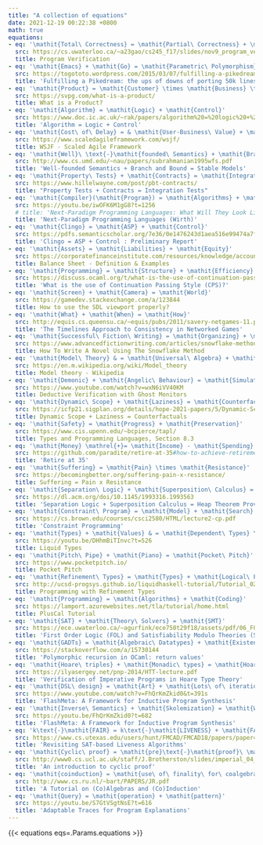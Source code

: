 ```yaml
---
title: "A collection of equations"
date: 2021-12-19 00:22:38 +0800
math: true
equations:
- eq: '\mathit{Total\ Correctness} = \mathit{Partial\ Correctness} + \mathit{Termination}'
  src: https://cs.uwaterloo.ca/~a23gao/cs245_f17/slides/nov9_program_verification_intro.pdf
  title: Program Verification
- eq: '\mathit{Emacs} + \mathit{Go} = \mathit{Parametric\ Polymorphism}'
  src: https://togototo.wordpress.com/2015/03/07/fulfilling-a-pikedream-the-ups-of-downs-of-porting-50k-lines-of-c-to-go/
  title: 'Fulfilling a Pikedream: the ups of downs of porting 50k lines of C++ to Go.'
- eq: '\mathit{Product} = \mathit{Customer} \times \mathit{Business} \times \mathit{Technology}'
  src: https://svpg.com/what-is-a-product/
  title: What is a Product?
- eq: '\mathit{Algorithm} = \mathit{Logic} + \mathit{Control}'
  src: https://www.doc.ic.ac.uk/~rak/papers/algorithm%20=%20logic%20+%20control.pdf
  title: 'Algorithm = Logic + Control'
- eq: '\mathit{Cost\ of\ Delay} = & \mathit{User-Business\ Value} + \mathit{Time\ Criticality}\ +\\ & \mathit{Risk\ Reduction\ and}/\mathit{or\ Opportunity\ Enablement}'
  src: https://www.scaledagileframework.com/wsjf/
  title: WSJF - Scaled Agile Framework
- eq: '\mathit{Well}\ \text{-}\mathit{founded\ Semantics} + \mathit{Branch\ and\ Bound} = \mathit{Stable\ Models}'
  src: http://www.cs.umd.edu/~nau/papers/subrahmanian1995wfs.pdf
  title: 'Well-founded Semantics + Branch and Bound = Stable Models'
- eq: '\mathit{Property\ Tests} + \mathit{Contracts} = \mathit{Integration\ Tests}'
  src: https://www.hillelwayne.com/post/pbt-contracts/
  title: "Property Tests + Contracts = Integration Tests"
- eq: '\mathit{Compiler}(\mathit{Program}) = \mathit{Algorithms} + \mathit{Data\ Structures}'
  src: https://youtu.be/iwOFK6M1gG8?t=1256
  # title: 'Next-Paradigm Programming Languages: What Will They Look Like and What Changes Will They Bring? (Wirth)'
  title: 'Next-Paradigm Programming Languages (Wirth)'
- eq: '\mathit{Clingo} = \mathit{ASP} + \mathit{Control}'
  src: https://pdfs.semanticscholar.org/7e36/0e1476243d1aea516e99474a7fa533f3307f.pdf
  title: 'Clingo = ASP + Control : Preliminary Report'
- eq: '\mathit{Assets} = \mathit{Liabilities} + \mathit{Equity}'
  src: https://corporatefinanceinstitute.com/resources/knowledge/accounting/balance-sheet/
  title: Balance Sheet - Definition & Examples
- eq: '\mathit{Programming} = \mathit{Structure} + \mathit{Efficiency}'
  src: https://discuss.ocaml.org/t/what-is-the-use-of-continuation-passing-style-cps/4491/17
  title: 'What is the use of Continuation Passing Style (CPS)?'
- eq: '\mathit{Screen} + \mathit{Camera} = \mathit{World}'
  src: https://gamedev.stackexchange.com/a/123844
  title: How to use the SDL viewport properly?
- eq: '\mathit{What} + \mathit{When} = \mathit{How}'
  src: http://equis.cs.queensu.ca/~equis/pubs/2011/savery-netgames-11.pdf
  title: 'The Timelines Approach to Consistency in Networked Games'
- eq: '\mathit{Successful\ Fiction\ Writing} = \mathit{Organizing} + \mathit{Creating} + \mathit{Marketing}'
  src: https://www.advancedfictionwriting.com/articles/snowflake-method/
  title: How To Write A Novel Using The Snowflake Method
- eq: '\mathit{Model\ Theory} & = \mathit{Universal\ Algebra} + \mathit{Logic} \\ & = \mathit{Algebraic\ Geometry} - \mathit{Fields}'
  src: https://en.m.wikipedia.org/wiki/Model_theory
  title: Model theory - Wikipedia
- eq: '\mathit{Demonic} + \mathit{Angelic\ Behaviour} = \mathit{Simulation\ Properties}'
  src: https://www.youtube.com/watch?v=wxN6iVV40KM
  title: Deductive Verification with Ghost Monitors
- eq: '\mathit{Dynamic\ Scope} + \mathit{Laziness} = \mathit{Counterfactuals}'
  src: https://icfp21.sigplan.org/details/hope-2021-papers/5/Dynamic-Scope-Laziness-Counterfactuals
  title: Dynamic Scope + Laziness = Counterfactuals
- eq: '\mathit{Safety} = \mathit{Progress} + \mathit{Preservation}'
  src: https://www.cis.upenn.edu/~bcpierce/tapl/
  title: Types and Programming Languages, Section 8.3
- eq: '\mathit{Money} \mathrel{+}= \mathit{Income} - \mathit{Spending}'
  src: https://github.com/paradite/retire-at-35#how-to-achieve-retirement-at-35
  title: 'Retire at 35'
- eq: '\mathit{Suffering} = \mathit{Pain} \times \mathit{Resistance}'
  src: https://becomingbetter.org/suffering-pain-x-resistance/
  title: Suffering = Pain x Resistance
- eq: '\mathit{Separation\ Logic} + \mathit{Superposition\ Calculus} = \mathit{Heap\ Theorem\ Prover}'
  src: https://dl.acm.org/doi/10.1145/1993316.1993563
  title: 'Separation Logic + Superposition Calculus = Heap Theorem Prover'
- eq: '\mathit{Constraint\ Program} = \mathit{Model} + \mathit{Search}'
  src: https://cs.brown.edu/courses/csci2580/HTML/lecture2-cp.pdf
  title: 'Constraint Programming'
- eq: '\mathit{Types} + \mathit{Values} & = \mathit{Dependent\ Types} \\ & = \mathit{Types\ Refined\ with\ predicates\ over\ values}'
  src: https://youtu.be/DHhmBiTInvc?t=526
  title: Liquid Types
- eq: '\mathit{Pitch\ Pipe} + \mathit{Piano} = \mathit{Pocket\ Pitch}'
  src: https://www.pocketpitch.io/
  title: Pocket Pitch
- eq: '\mathit{Refinement\ Types} = \mathit{Types} + \mathit{Logical\ Predicates}'
  src: http://ucsd-progsys.github.io/liquidhaskell-tutorial/Tutorial_02_Logic.html
  title: Programming with Refinement Types
- eq: '\mathit{Programming} = \mathit{Algorithms} + \mathit{Coding}'
  src: https://lamport.azurewebsites.net/tla/tutorial/home.html
  title: PlusCal Tutorial
- eq: '\mathit{SAT} + \mathit{Theory\ Solvers} = \mathit{SMT}'
  src: https://ece.uwaterloo.ca/~agurfink/ece750t29f18/assets/pdf/06_FOL_SMT.pdf
  title: 'First Order Logic (FOL) and Satisfiability Modulo Theories (SMT)'
- eq: '\mathit{GADTs} = \mathit{Algebraic\ Datatypes} + \mathit{Existential\ Types} + \mathit{Equality\ Constraints}'
  src: https://stackoverflow.com/a/15730144
  title: 'Polymorphic recursion in OCaml: return values'
- eq: '\mathit{Hoare\ triples} + \mathit{Monadic\ types} = \mathit{Hoare\ Type\ Theory}'
  src: https://ilyasergey.net/pnp-2014/HTT-lecture.pdf
  title: 'Verification of Imperative Programs in Hoare Type Theory'
- eq: '\mathit{DSL\ design} = \mathit{Art} + \mathit{Lots\ of\ iterations}'
  src: https://www.youtube.com/watch?v=FhQrKmZkid0&t=391s
  title: 'FlashMeta: A Framework for Inductive Program Synthesis'
- eq: '\mathit{Inverse\ Semantics} + \mathit{Skolemization} = \mathit{Witness\ Function}'
  src: https://youtu.be/FhQrKmZkid0?t=682
  title: 'FlashMeta: A Framework for Inductive Program Synthesis'
- eq: 'k\text{-}\mathit{FAIR} = k\text{-}\mathit{LIVENESS} + \mathit{FAIR}'
  src: https://www.cs.utexas.edu/users/hunt/FMCAD/FMCAD18/papers/paper45.pdf
  title: 'Revisiting SAT-based Liveness Algorithms'
- eq: '\mathit{Cyclic\ proof} = \mathit{pre}\text{-}\mathit{proof}\ \mathcal{P} + \mathit{soundness\ condition}\ \mathcal{S}(\mathcal{P})'
  src: http://www0.cs.ucl.ac.uk/staff/J.Brotherston/slides/imperial_04_08.pdf
  title: 'An introduction to cyclic proof'
- eq: '\mathit{coinduction} = \mathit{use\ of\ finality\ for\ coalgebras}'
  src: http://www.cs.ru.nl/~bart/PAPERS/JR.pdf
  title: 'A Tutorial on (Co)Algebras and (Co)Induction'
- eq: '\mathit{Query} = \mathit{operation} + \mathit{pattern}'
  src: https://youtu.be/S7GtVSgtNsE?t=616
  title: 'Adaptable Traces for Program Explanations'
---
```


{{< equations eqs=.Params.equations >}}
